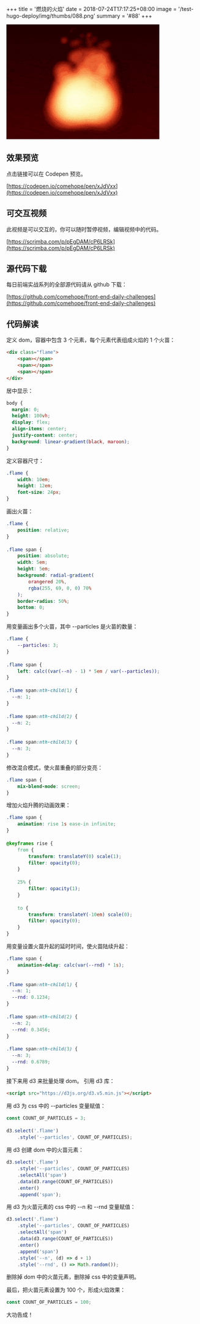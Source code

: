 +++
title = '燃烧的火焰'
date = 2018-07-24T17:17:25+08:00
image = '/test-hugo-deploy/img/thumbs/088.png'
summary = '#88'
+++

![](./work.gif)

## 效果预览

点击链接可以在 Codepen 预览。

[https://codepen.io/comehope/pen/xJdVxx](https://codepen.io/comehope/pen/xJdVxx)

## 可交互视频

此视频是可以交互的，你可以随时暂停视频，编辑视频中的代码。

[https://scrimba.com/p/pEgDAM/cP6LRSk](https://scrimba.com/p/pEgDAM/cP6LRSk)

## 源代码下载

每日前端实战系列的全部源代码请从 github 下载：

[https://github.com/comehope/front-end-daily-challenges](https://github.com/comehope/front-end-daily-challenges)

## 代码解读

定义 dom，容器中包含 3 个元素，每个元素代表组成火焰的 1 个火苗：
```html
<div class="flame">
    <span></span>
    <span></span>
    <span></span>
</div>
```

居中显示：
```css
body {
  margin: 0;
  height: 100vh;
  display: flex;
  align-items: center;
  justify-content: center;
  background: linear-gradient(black, maroon);
}
```

定义容器尺寸：
```css
.flame {
    width: 10em;
    height: 12em;
    font-size: 24px;
}
```

画出火苗：
```css
.flame {
    position: relative;
}

.flame span {
    position: absolute;
    width: 5em;
    height: 5em;
    background: radial-gradient(
        orangered 20%,
        rgba(255, 69, 0, 0) 70%
    );
    border-radius: 50%;
    bottom: 0;
}
```

用变量画出多个火苗，其中 --particles 是火苗的数量：
```css
.flame {
    --particles: 3;
}

.flame span {
    left: calc((var(--n) - 1) * 5em / var(--particles));
}

.flame span:nth-child(1) {
  --n: 1;
}

.flame span:nth-child(2) {
  --n: 2;
}

.flame span:nth-child(3) {
  --n: 3;
}
```

修改混合模式，使火苗重叠的部分变亮：
```css
.flame span {
    mix-blend-mode: screen;
}
```

增加火焰升腾的动画效果：
```css
.flame span {
    animation: rise 1s ease-in infinite;
}

@keyframes rise {
    from {
        transform: translateY(0) scale(1);
        filter: opacity(0);
    }
    
    25% {
        filter: opacity(1);
    }
    
    to {
        transform: translateY(-10em) scale(0);
        filter: opacity(0);
    }
}
```

用变量设置火苗升起的延时时间，使火苗陆续升起：
```css
.flame span {
    animation-delay: calc(var(--rnd) * 1s);
}

.flame span:nth-child(1) {
  --n: 1;
  --rnd: 0.1234;
}

.flame span:nth-child(2) {
  --n: 2;
  --rnd: 0.3456;
}

.flame span:nth-child(3) {
  --n: 3;
  --rnd: 0.6789;
}
```

接下来用 d3 来批量处理 dom。
引用 d3 库：
```html
<script src="https://d3js.org/d3.v5.min.js"></script>
```

用 d3 为 css 中的 --particles 变量赋值：
```javascript
const COUNT_OF_PARTICLES = 3;

d3.select('.flame')
    .style('--particles', COUNT_OF_PARTICLES);
```

用 d3 创建 dom 中的火苗元素：
```javascript
d3.select('.flame')
    .style('--particles', COUNT_OF_PARTICLES)
    .selectAll('span')
    .data(d3.range(COUNT_OF_PARTICLES))
    .enter()
    .append('span');
```

用 d3 为火苗元素的 css 中的 --n 和 --rnd 变量赋值：
```javascript
d3.select('.flame')
    .style('--particles', COUNT_OF_PARTICLES)
    .selectAll('span')
    .data(d3.range(COUNT_OF_PARTICLES))
    .enter()
    .append('span')
    .style('--n', (d) => d + 1)
    .style('--rnd', () => Math.random());
```

删除掉 dom 中的火苗元素，删除掉 css 中的变量声明。

最后，把火苗元素设置为 100 个，形成火焰效果：
```javascript
const COUNT_OF_PARTICLES = 100;
```

大功告成！
